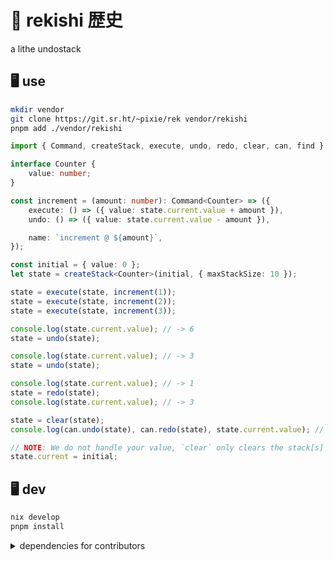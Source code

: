 # 🌳 rek**ishi** 歴史

a lithe undostack

<!-- ![screenshot](./scrot.png) -->

## 🖥️ use

```sh
mkdir vendor
git clone https://git.sr.ht/~pixie/rek vendor/rekishi
pnpm add ./vendor/rekishi
```

```ts
import { Command, createStack, execute, undo, redo, clear, can, find } from '@pixie/rekishi';

interface Counter {
    value: number;
}

const increment = (amount: number): Command<Counter> => ({
    execute: () => ({ value: state.current.value + amount }),
    undo: () => ({ value: state.current.value - amount }),

    name: `increment @ ${amount}`,
});

const initial = { value: 0 };
let state = createStack<Counter>(initial, { maxStackSize: 10 });

state = execute(state, increment(1));
state = execute(state, increment(2));
state = execute(state, increment(3));

console.log(state.current.value); // -> 6
state = undo(state);

console.log(state.current.value); // -> 3
state = undo(state);

console.log(state.current.value); // -> 1
state = redo(state);
console.log(state.current.value); // -> 3

state = clear(state);
console.log(can.undo(state), can.redo(state), state.current.value); // -> false false 3

// NOTE: We do not handle your value, `clear` only clears the stack[s]
state.current = initial;
```

## 🖥️ dev

```sh
nix develop
pnpm install
```

<details>
  <summary>dependencies for contributors</summary>
  
  ```sh
  cargo install --locked koji
  corepack use pnpm
  ```

</details>
